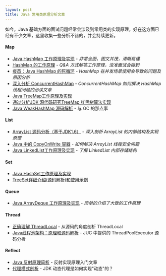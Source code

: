 ```yaml
---
layout: post
title: Java 常用类原理分析文章
---
```


如今，Java 基础方面的面试问题经常会涉及到常用类的实现原理，好在这方面已经有不少文章，这里收集一些分析不错的，并会持续更新。

#### Map

- [Java HashMap 工作原理及实现](http://yikun.github.io/2015/04/01/Java-HashMap%E5%B7%A5%E4%BD%9C%E5%8E%9F%E7%90%86%E5%8F%8A%E5%AE%9E%E7%8E%B0/) - *非常全面，图文并茂，清晰易懂*
- [HashMap 的工作原理](http://www.importnew.com/7099.html) - *Q&A 方式解答工作原理，没准面试会碰到*
- [疫苗：Java HashMap 的死循环](http://coolshell.cn/articles/9606.html)  - *HashMap 在并发场景使用会导致的问题及原因分析*
- [深入分析 ConcurrentHashMap](http://www.infoq.com/cn/articles/ConcurrentHashMap) - *ConcurrentHashMap 如何解决 HashMap 线程问题的必读文章*
- [Java TreeMap工作原理及实现](http://yikun.github.io/2015/04/06/Java-TreeMap%E5%B7%A5%E4%BD%9C%E5%8E%9F%E7%90%86%E5%8F%8A%E5%AE%9E%E7%8E%B0/)
- [通过分析JDK 源代码研究TreeMap 红黑树算法实现](https://www.ibm.com/developerworks/cn/java/j-lo-tree/)
- [Java WeakHashMap 源码解析](http://liujiacai.net/blog/2015/09/27/java-weakhashmap/)  - 与 GC 的那点事

#### List

- [ArrayList 源码分析（基于JDK1.6）](http://www.cnblogs.com/hzmark/archive/2012/12/20/ArrayList.html) - *深入剖析 ArrayList 的内部结构及实现原理*
- [Java 中的 CopyOnWrite 容器](http://coolshell.cn/articles/11175.html) - *如何解决 ArrayList 线程安全问题*
- [Java LinkedList工作原理及实现](http://yikun.github.io/2015/04/05/Java-LinkedList%E5%B7%A5%E4%BD%9C%E5%8E%9F%E7%90%86%E5%8F%8A%E5%AE%9E%E7%8E%B0/) - *了解 LinkedList 内部存储结构*

#### Set

- [Java HashSet工作原理及实现](http://yikun.github.io/2015/04/08/Java-HashSet%E5%B7%A5%E4%BD%9C%E5%8E%9F%E7%90%86%E5%8F%8A%E5%AE%9E%E7%8E%B0/)
- [TreeSet详细介绍(源码解析)和使用示例](http://www.cnblogs.com/skywang12345/p/3311268.html)


#### Queue

- [Java ArrayDeque 工作原理及实现](http://yikun.github.io/2015/04/11/Java-ArrayDeque%E5%B7%A5%E4%BD%9C%E5%8E%9F%E7%90%86%E5%8F%8A%E5%AE%9E%E7%8E%B0/) - *简单的介绍了大致的工作原理*

#### Thread

- [正确理解 ThreadLocal](http://www.iteye.com/topic/103804) - 从源码的角度剖析 ThreadLocal
- [Java线程池架构：原理和源码解析](https://segmentfault.com/a/1190000000394999) - JUC 中提供的 ThreadPoolExecutor 源码分析

#### Reflect
- [Java 反射原理简析](http://www.fanyilun.me/2015/10/29/Java%E5%8F%8D%E5%B0%84%E5%8E%9F%E7%90%86/) - 反射实现原理入门文章
- [代理模式剖析](https://github.com/biezhi/java-bible/blob/master/designpatterns/proxy.md) - JDK 动态代理是如何实现"动态"的？
